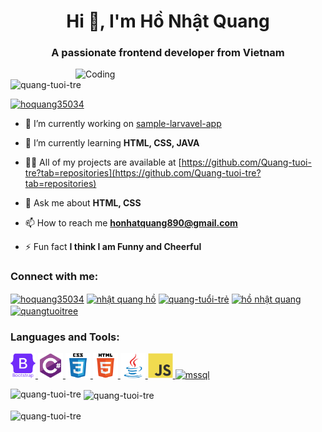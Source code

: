 
<h1 align="center">Hi 👋, I'm Hồ Nhật Quang</h1>
<h3 align="center">A passionate frontend developer from Vietnam</h3>
<img align="right" alt="Coding" width="400px" src="https://cdn.tgdd.vn/Files/2018/07/06/1099621/front-end-developers-openings_680x428.gif">
<p align="left"> <img src="https://komarev.com/ghpvc/?username=quang-tuoi-tre&label=Profile%20views&color=0e75b6&style=flat" alt="quang-tuoi-tre" /> </p>

<p align="left"> <a href="https://twitter.com/hoquang35034" target="blank"><img src="https://img.shields.io/twitter/follow/hoquang35034?logo=twitter&style=for-the-badge" alt="hoquang35034" /></a> </p>

- 🔭 I’m currently working on [sample-larvavel-app](https://github.com/Quang-tuoi-tre/sample-laravel-app)

- 🌱 I’m currently learning **HTML, CSS, JAVA**

- 👨‍💻 All of my projects are available at [https://github.com/Quang-tuoi-tre?tab=repositories](https://github.com/Quang-tuoi-tre?tab=repositories)

- 💬 Ask me about **HTML, CSS**

- 📫 How to reach me **honhatquang890@gmail.com**

- ⚡ Fun fact **I think I am Funny and Cheerful**

<h3 align="left">Connect with me:</h3>
<p align="left">
<a href="https://twitter.com/hoquang35034" target="blank"><img align="center" src="https://raw.githubusercontent.com/rahuldkjain/github-profile-readme-generator/master/src/images/icons/Social/twitter.svg" alt="hoquang35034" height="30" width="40" /></a>
<a href="https://www.linkedin.com/in/nhật-quang-hồ-785919275/" target="blank"><img align="center" src="https://raw.githubusercontent.com/rahuldkjain/github-profile-readme-generator/master/src/images/icons/Social/linked-in-alt.svg" alt="nhật quang hồ" height="30" width="40" /></a>
<a href="https://stackoverflow.com/users/22632019/quang-tuổi-trẻ" target="blank"><img align="center" src="https://raw.githubusercontent.com/rahuldkjain/github-profile-readme-generator/master/src/images/icons/Social/stack-overflow.svg" alt="quang-tuổi-trẻ" height="30" width="40" /></a>
<a href="https://fb.com/One.champ.16/" target="blank"><img align="center" src="https://raw.githubusercontent.com/rahuldkjain/github-profile-readme-generator/master/src/images/icons/Social/facebook.svg" alt="hồ nhật quang" height="30" width="40" /></a>
<a href="https://instagram.com/quangtuoitree" target="blank"><img align="center" src="https://raw.githubusercontent.com/rahuldkjain/github-profile-readme-generator/master/src/images/icons/Social/instagram.svg" alt="quangtuoitree" height="30" width="40" /></a>
</p>

<h3 align="left">Languages and Tools:</h3>
<p align="left"> <a href="https://getbootstrap.com" target="_blank" rel="noreferrer"> <img src="https://raw.githubusercontent.com/devicons/devicon/master/icons/bootstrap/bootstrap-plain-wordmark.svg" alt="bootstrap" width="40" height="40"/> </a> <a href="https://www.w3schools.com/cs/" target="_blank" rel="noreferrer"> <img src="https://raw.githubusercontent.com/devicons/devicon/master/icons/csharp/csharp-original.svg" alt="csharp" width="40" height="40"/> </a> <a href="https://www.w3schools.com/css/" target="_blank" rel="noreferrer"> <img src="https://raw.githubusercontent.com/devicons/devicon/master/icons/css3/css3-original-wordmark.svg" alt="css3" width="40" height="40"/> </a> <a href="https://www.w3.org/html/" target="_blank" rel="noreferrer"> <img src="https://raw.githubusercontent.com/devicons/devicon/master/icons/html5/html5-original-wordmark.svg" alt="html5" width="40" height="40"/> </a> <a href="https://www.java.com" target="_blank" rel="noreferrer"> <img src="https://raw.githubusercontent.com/devicons/devicon/master/icons/java/java-original.svg" alt="java" width="40" height="40"/> </a> <a href="https://developer.mozilla.org/en-US/docs/Web/JavaScript" target="_blank" rel="noreferrer"> <img src="https://raw.githubusercontent.com/devicons/devicon/master/icons/javascript/javascript-original.svg" alt="javascript" width="40" height="40"/> </a> <a href="https://www.microsoft.com/en-us/sql-server" target="_blank" rel="noreferrer"> <img src="https://www.svgrepo.com/show/303229/microsoft-sql-server-logo.svg" alt="mssql" width="40" height="40"/> </a> </p>

<p><img align="left" src="https://github-readme-stats.vercel.app/api/top-langs?username=quang-tuoi-tre&show_icons=true&locale=en&layout=compact" alt="quang-tuoi-tre" /></p>

<p>&nbsp;<img align="center" src="https://github-readme-stats.vercel.app/api?username=quang-tuoi-tre&show_icons=true&locale=en" alt="quang-tuoi-tre" /></p>

<p><img align="center" src="https://github-readme-streak-stats.herokuapp.com/?user=quang-tuoi-tre&" alt="quang-tuoi-tre" /></p>
